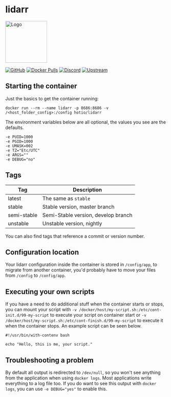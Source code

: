 # lidarr

<img src="https://raw.githubusercontent.com/hotio/docker-lidarr/master/img/lidarr.png" alt="Logo" height="130" width="130">

[![GitHub](https://img.shields.io/badge/source-github-lightgrey)](https://github.com/hotio/docker-lidarr)
[![Docker Pulls](https://img.shields.io/docker/pulls/hotio/lidarr)](https://hub.docker.com/r/hotio/lidarr)
[![Discord](https://img.shields.io/discord/610068305893523457?color=738ad6&label=discord&logo=discord&logoColor=white)](https://discord.gg/3SnkuKp)
[![Upstream](https://img.shields.io/badge/upstream-project-yellow)](https://github.com/lidarr/Lidarr)

## Starting the container

Just the basics to get the container running:

```shell
docker run --rm --name lidarr -p 8686:8686 -v /<host_folder_config>:/config hotio/lidarr
```

The environment variables below are all optional, the values you see are the defaults.

```shell
-e PUID=1000
-e PGID=1000
-e UMASK=002
-e TZ="Etc/UTC"
-e ARGS=""
-e DEBUG="no"
```

## Tags

| Tag                  | Description                         |
| ---------------------|-------------------------------------|
| latest               | The same as `stable`                |
| stable               | Stable version, master branch       |
| semi-stable          | Semi-Stable version, develop branch |
| unstable             | Unstable version, nightly           |

You can also find tags that reference a commit or version number.

## Configuration location

Your lidarr configuration inside the container is stored in `/config/app`, to migrate from another container, you'd probably have to move your files from `/config` to `/config/app`.

## Executing your own scripts

If you have a need to do additional stuff when the container starts or stops, you can mount your script with `-v /docker/host/my-script.sh:/etc/cont-init.d/99-my-script` to execute your script on container start or `-v /docker/host/my-script.sh:/etc/cont-finish.d/99-my-script` to execute it when the container stops. An example script can be seen below.

```shell
#!/usr/bin/with-contenv bash

echo "Hello, this is me, your script."
```

## Troubleshooting a problem

By default all output is redirected to `/dev/null`, so you won't see anything from the application when using `docker logs`. Most applications write everything to a log file too. If you do want to see this output with `docker logs`, you can use `-e DEBUG="yes"` to enable this.
